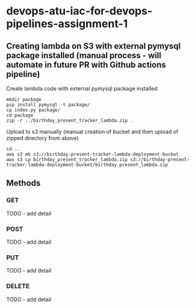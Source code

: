# devops-atu-iac-for-devops-pipelines-assignment-1

## Creating lambda on S3 with external pymysql package installed (manual process - will automate in future PR with Github actions pipeline)

Create lambda code with external pymysql package installed

```
mkdir package
pip install pymysql -t package/
cp index.py package/
cd package
zip -r ../birthday_present_tracker_lambda.zip .
```

Upload to s3 manually (manual creation of bucket and then upload of zipped directory from above)

```
cd ..
aws s3 mb s3://birthday-present-tracker-lambda-deployment-bucket
aws s3 cp birthday_present_tracker_lambda.zip s3://birthday-present-tracker-lambda-deployment-bucket/birthday_present_lambda.zip
```

## Methods

### GET

TODO - add detail

### POST

TODO - add detail

### PUT

TODO - add detail

### DELETE

TODO - add detail
